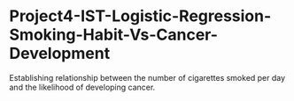 # Project4-IST-Logistic-Regression-Smoking-Habit-Vs-Cancer-Development
Establishing relationship between the number of cigarettes smoked per day and the likelihood of developing cancer.
